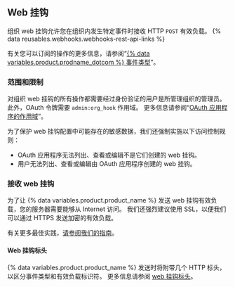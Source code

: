 ## Web 挂钩

组织 web 挂钩允许您在组织内发生特定事件时接收 HTTP `POST` 有效负载。 {% data reusables.webhooks.webhooks-rest-api-links %}

有关您可以订阅的操作的更多信息，请参阅“[{% data variables.product.prodname_dotcom %} 事件类型](/developers/webhooks-and-events/github-event-types)”。

### 范围和限制

对组织 web 挂钩的所有操作都需要经过身份验证的用户是所管理组织的管理员。 此外，OAuth 令牌需要 `admin:org_hook` 作用域。 更多信息请参阅“[OAuth 应用程序的作用域](/developers/apps/scopes-for-oauth-apps)”。

为了保护 web 挂钩配置中可能存在的敏感数据，我们还强制实施以下访问控制规则：

- OAuth 应用程序无法列出、查看或编辑不是它们创建的 web 挂钩。
- 用户无法列出、查看或编辑由 OAuth 应用程序创建的 web 挂钩。

### 接收 web 挂钩

为了让 {% data variables.product.product_name %} 发送 web 挂钩有效负载，您的服务器需要能够从 Internet 访问。 我们还强烈建议使用 SSL，以便我们可以通过 HTTPS 发送加密的有效负载。

有关更多最佳实践，[请参阅我们的指南](/guides/best-practices-for-integrators/)。

#### Web 挂钩标头

{% data variables.product.product_name %} 发送时将附带几个 HTTP 标头，以区分事件类型和有效负载标识符。 更多信息请参阅 [web 挂钩标头](/webhooks/event-payloads/#delivery-headers)。
